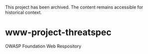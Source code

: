 This project has been archived. The content remains accessible for historical context.

# www-project-threatspec
OWASP Foundation Web Respository
